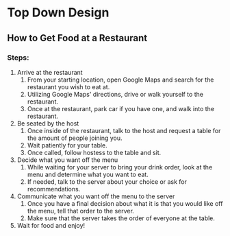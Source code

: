 # Top Down Design 
## How to Get Food at a Restaurant

### Steps:
1. Arrive at the restaurant
	1. From your starting location, open Google Maps and search for the restaurant you wish to eat at.
	2. Utilizing Google Maps' directions, drive or walk yourself to the restaurant. 
	3. Once at the restaurant, park car if you have one, and walk into the restaurant.
2. Be seated by the host
	1. Once inside of the restaurant, talk to the host and request a table for the amount of people joining you.
	2. Wait patiently for your table.
	3. Once called, follow hostess to the table and sit.
3. Decide what you want off the menu
	1. While waiting for your server to bring your drink order, look at the menu and determine what you want to eat.
	2. If needed, talk to the server about your choice or ask for recommendations.
4. Communicate what you want off the menu to the server
	1. Once you have a final decision about what it is that you would like off the menu, tell that order to the server. 
	2. Make sure that the server takes the order of everyone at the table.
5. Wait for food and enjoy!
